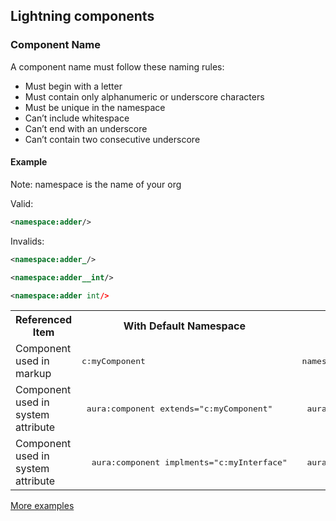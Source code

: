## Lightning components


### Component Name

A component name must follow these naming rules:

- Must begin with a letter
- Must contain only alphanumeric or underscore characters
- Must be unique in the namespace
- Can’t include whitespace
- Can’t end with an underscore
- Can’t contain two consecutive underscore

#### Example

Note: namespace is the name of your org


Valid:

```xml
<namespace:adder/>
```

Invalids:

```xml
<namespace:adder_/>

<namespace:adder__int/>

<namespace:adder int/>


```

<table>

 <tr>
   <th>Referenced Item</th>
   <th>With Default Namespace</th>
   <th>With Org Namespace</th>
 </tr>

 <tr>
   <td>Component used in markup	</td>
   <td> <pre>c:myComponent</pre> </td>
   <td><pre> namespace:myComponent </pre></td>
 </tr>

 <tr>
   <td>Component used in system attribute	</td>
   <td> <pre> aura:component extends="c:myComponent" </pre></td>
    <td><pre>  aura:component extends="namespace:myComponent"</pre></td>
 </tr>

 <tr>
   <td>Component used in system attribute	</td>
   <td><pre>  aura:component implments="c:myInterface"</pre> </td>
    <td><pre>  aura:component implments="namespace:myInterface"</pre></td>
 </tr>

</table>

[More examples](https://developer.salesforce.com/docs/atlas.en-us.lightning.meta/lightning/namespace_using_reference.htm)
